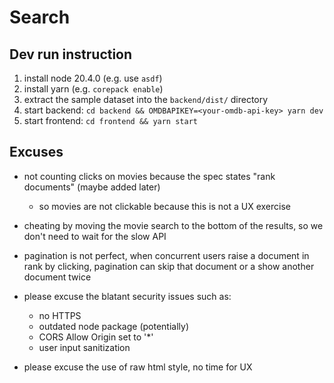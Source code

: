 # Search

## Dev run instruction

1. install node 20.4.0 (e.g. use `asdf`)
1. install yarn (e.g. `corepack enable`)
1. extract the sample dataset into the `backend/dist/` directory 
1. start backend: `cd backend && OMDBAPIKEY=<your-omdb-api-key> yarn dev`
1. start frontend: `cd frontend && yarn start`

## Excuses

* not counting clicks on movies because the spec states "rank documents" (maybe added later)
  * so movies are not clickable because this is not a UX exercise
* cheating by moving the movie search to the bottom of the results, so we don't need to wait for the slow API
* pagination is not perfect, when concurrent users raise a document in rank by clicking, pagination can skip that document or a show another document twice  

* please excuse the blatant security issues such as:
  * no HTTPS
  * outdated node package (potentially)
  * CORS Allow Origin set to '*'
  * user input sanitization
* please excuse the use of raw html style, no time for UX 